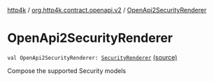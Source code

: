 [http4k](../index.md) / [org.http4k.contract.openapi.v2](index.md) / [OpenApi2SecurityRenderer](./-open-api2-security-renderer.md)

# OpenApi2SecurityRenderer

`val OpenApi2SecurityRenderer: `[`SecurityRenderer`](../org.http4k.contract.openapi/-security-renderer/index.md) [(source)](https://github.com/http4k/http4k/blob/master/http4k-contract/src/main/kotlin/org/http4k/contract/openapi/v2/OpenApi2SecurityRenderer.kt#L13)

Compose the supported Security models

